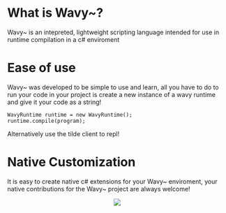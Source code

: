 # What is Wavy~?
Wavy~ is an intepreted, lightweight scripting language intended for use in runtime compilation in a c# enviroment

# Ease of use
Wavy~ was developed to be simple to use and learn, all you have to do to run your code in your project is create a new instance of a wavy runtime and give it your code as a string!

	WavyRuntime runtime = new WavyRuntime();
	runtime.compile(program);

Alternatively use the tilde client to repl!

# Native Customization
It is easy to create native c# extensions for your Wavy~ enviroment, your native contributions for the Wavy~ project are always welcome!


<p align="center">
  <img src="https://i.imgur.com/iLUQ0jh.png">
</p>
